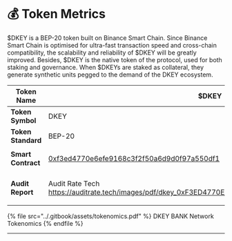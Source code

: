 # 💰 Token Metrics

$DKEY is a BEP-20 token built on Binance Smart Chain. Since Binance Smart Chain is optimised for ultra-fast transaction speed and cross-chain compatibility, the scalability and reliability of $DKEY will be greatly improved. Besides, $DKEY is the native token of the protocol, used for both staking and governance. When $DKEYs are staked as collateral, they generate synthetic units pegged to the demand of the DKEY ecosystem.



| **Token Name**     | $DKEY                                                                                                                                                                                                               |
| ------------------ | ------------------------------------------------------------------------------------------------------------------------------------------------------------------------------------------------------------------- |
| **Token Symbol**   | DKEY                                                                                                                                                                                                                |
| **Token Standard** | BEP-20                                                                                                                                                                                                              |
| **Smart Contract** | <p><a href="https://bscscan.com/token/0xf3ed4770e6efe9168c3f2f50a6d9d0f97a550df1">0xf3ed4770e6efe9168c3f2f50a6d9d0f97a550df1</a><br></p>                                                                            |
| **Audit Report**   | <p>Audit Rate Tech<br><a href="https://auditrate.tech/images/pdf/dkey_0xF3ED4770E6eFe9168c3f2F50A6D9d0F97a550DF1.pdf">https://auditrate.tech/images/pdf/dkey_0xF3ED4770E6eFe9168c3f2F50A6D9d0F97a550DF1.pdf</a></p> |





{% file src="../.gitbook/assets/tokenomics.pdf" %}
DKEY BANK Network Tokenomics
{% endfile %}





****

